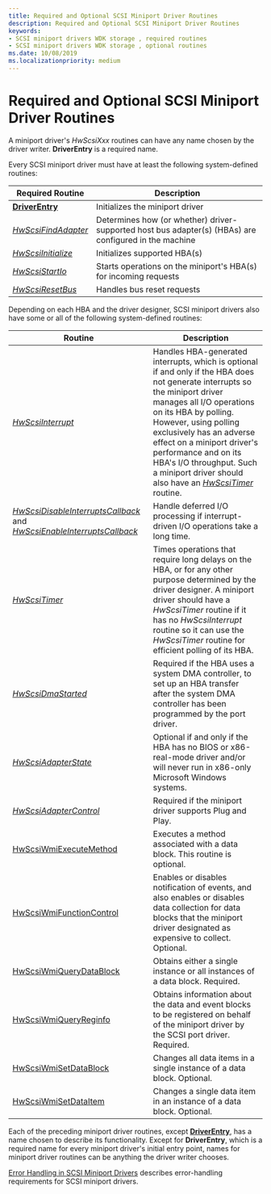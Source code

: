 ```yaml
---
title: Required and Optional SCSI Miniport Driver Routines
description: Required and Optional SCSI Miniport Driver Routines
keywords:
- SCSI miniport drivers WDK storage , required routines
- SCSI miniport drivers WDK storage , optional routines
ms.date: 10/08/2019
ms.localizationpriority: medium
---
```


# Required and Optional SCSI Miniport Driver Routines

A miniport driver's *HwScsiXxx* routines can have any name chosen by the driver writer. **DriverEntry** is a required name.

Every SCSI miniport driver must have at least the following system-defined routines:

| Required Routine | Description |
| ---------------- | ----------- |
| [**DriverEntry**](driverentry-of-scsi-miniport-driver.md) | Initializes the miniport driver |
| [*HwScsiFindAdapter*](scsi-miniport-driver-s-hwscsifindadapter-routine.md) | Determines how (or whether) driver-supported host bus adapter(s) (HBAs) are configured in the machine |
| [*HwScsiInitialize*](scsi-miniport-driver-s-hwscsiinitialize-routine.md) | Initializes supported HBA(s) |
| [*HwScsiStartIo*](scsi-miniport-driver-s-hwscsistartio-routine.md) | Starts operations on the miniport's HBA(s) for incoming requests |
| [*HwScsiResetBus*](scsi-miniport-driver-s-hwscsiresetbus-routine.md) | Handles bus reset requests |

Depending on each HBA and the driver designer, SCSI miniport drivers also have some or all of the following system-defined routines:

|  Routine | Description |
| -------- | ----------- |
| [*HwScsiInterrupt*](scsi-miniport-driver-s-hwscsiinterrupt-routine.md) | Handles HBA-generated interrupts, which is optional if and only if the HBA does not generate interrupts so the miniport driver manages all I/O operations on its HBA by polling. However, using polling exclusively has an adverse effect on a miniport driver's performance and on its HBA's I/O throughput. Such a miniport driver should also have an [*HwScsiTimer*](scsi-miniport-driver-s-hwscsitimer-routine.md) routine. |
| [*HwScsiDisableInterruptsCallback*](scsi-miniport-driver-s-hwscsidisableinterruptscallback-routine.md) and [*HwScsiEnableInterruptsCallback*](scsi-miniport-driver-s-hwscsienableinterruptscallback-routine.md) | Handle deferred I/O processing if interrupt-driven I/O operations take a long time. |
| [*HwScsiTimer*](scsi-miniport-driver-s-hwscsitimer-routine.md) | Times operations that require long delays on the HBA, or for any other purpose determined by the driver designer. A miniport driver should have a *HwScsiTimer* routine if it has no *HwScsiInterrupt* routine so it can use the *HwScsiTimer* routine for efficient polling of its HBA. |
| [*HwScsiDmaStarted*](scsi-miniport-driver-s-hwscsidmastarted-routine.md) | Required if the HBA uses a system DMA controller, to set up an HBA transfer after the system DMA controller has been programmed by the port driver. |
| [*HwScsiAdapterState*](scsi-miniport-driver-s-hwscsiadapterstate-routine.md) | Optional if and only if the HBA has no BIOS or x86-real-mode driver and/or will never run in x86-only Microsoft Windows systems. |
| [*HwScsiAdapterControl*](scsi-miniport-driver-s-hwscsiadaptercontrol-routine.md) | Required if the miniport driver supports Plug and Play. |
| [HwScsiWmiExecuteMethod](/windows-hardware/drivers/ddi/scsiwmi/nc-scsiwmi-pscsiwmi_execute_method) | Executes a method associated with a data block. This routine is optional. |
| [HwScsiWmiFunctionControl](/windows-hardware/drivers/ddi/scsiwmi/nc-scsiwmi-pscsiwmi_function_control) | Enables or disables notification of events, and also enables or disables data collection for data blocks that the miniport driver designated as expensive to collect. Optional. |
| [HwScsiWmiQueryDataBlock](/windows-hardware/drivers/ddi/scsiwmi/nc-scsiwmi-pscsiwmi_query_datablock) | Obtains either a single instance or all instances of a data block. Required. |
| [HwScsiWmiQueryReginfo](/windows-hardware/drivers/ddi/scsiwmi/nc-scsiwmi-pscsiwmi_query_reginfo) | Obtains information about the data and event blocks to be registered on behalf of the miniport driver by the SCSI port driver. Required. |
| [HwScsiWmiSetDataBlock](/windows-hardware/drivers/ddi/scsiwmi/nc-scsiwmi-pscsiwmi_set_datablock) | Changes all data items in a single instance of a data block. Optional. |
| [HwScsiWmiSetDataItem](/windows-hardware/drivers/ddi/scsiwmi/nc-scsiwmi-pscsiwmi_set_dataitem) | Changes a single data item in an instance of a data block. Optional. |

Each of the preceding miniport driver routines, except [**DriverEntry**](driverentry-of-scsi-miniport-driver.md), has a name chosen to describe its functionality. Except for **DriverEntry**, which is a required name for every miniport driver's initial entry point, names for miniport driver routines can be anything the driver writer chooses.

[Error Handling in SCSI Miniport Drivers](error-handling-in-scsi-miniport-drivers.md) describes error-handling requirements for SCSI miniport drivers.
